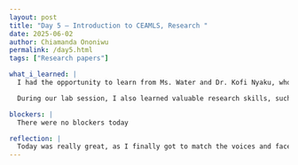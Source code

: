 ```yaml
---
layout: post
title: "Day 5 – Introduction to CEAMLS, Research "
date: 2025-06-02
author: Chiamanda Ononiwu
permalink: /day5.html
tags: ["Research papers"]

what_i_learned: |
  I had the opportunity to learn from Ms. Water and Dr. Kofi Nyaku, whose insights truly stimulated my thinking, especially around the topic of ethics in AI. Their discussions opened my eyes to the moral and societal responsibilities tied to developing and using artificial intelligence.

  During our lab session, I also learned valuable research skills, such as how to properly cite research papers and how to locate credible scholarly articles online.To wrap up the day, we organized and delegated tasks for the week ahead. I’m really excited about the work we’re going to do and the knowledge we’ll continue to build as a team.

blockers: |
  There were no blockers today

reflection: |
  Today was really great, as I finally got to match the voices and faces I’d been seeing on Zoom to real people. It felt refreshing to interact with my peers in person, and it helped build a stronger sense of connection and collaboration. I also learned a good amount about research today. One highlight was being assigned the role of group manager—a responsibility I'm excited to take on. I found my first article to begin working on a literature review, which marks the beginning of a deeper dive into our research topic.
---
```

